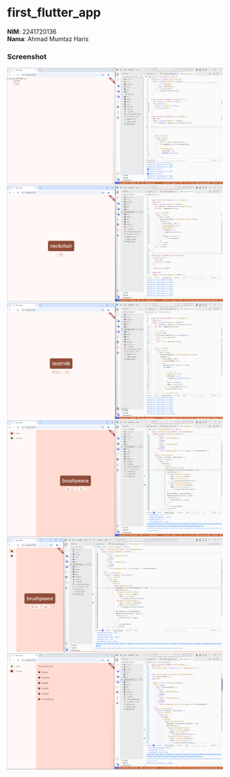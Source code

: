 # first_flutter_app

**NIM**: 2241720136  
**Nama**: Ahmad Mumtaz Haris 

### Screenshot
![alt text](images/01.png)
![alt text](images/02.png)
![alt text](images/03.png)
![alt text](images/04.png) 
![alt text](images/05.png) 
![alt text](images/06.png)